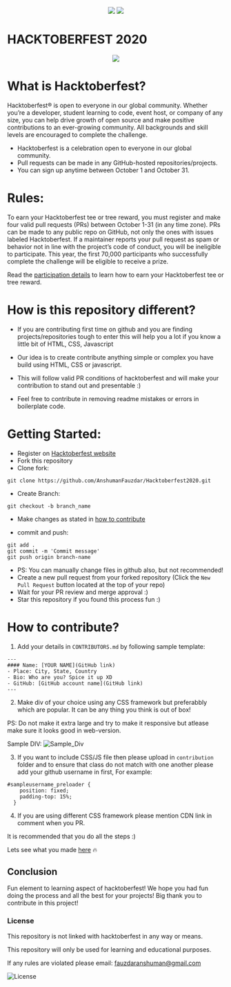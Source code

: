<p align="center">
<img src="https://img.shields.io/github/forks/AnshumanFauzdar/Hacktoberfest2020?style=for-the-badge">
<img src="https://img.shields.io/github/stars/AnshumanFauzdar/Hacktoberfest2020?style=for-the-badge">
</p>

# HACKTOBERFEST 2020
  
<p align="center">
<img src="https://hacktoberfest.digitalocean.com/assets/HF-full-logo-b05d5eb32b3f3ecc9b2240526104cf4da3187b8b61963dd9042fdc2536e4a76c.svg">
</p>

# What is Hacktoberfest?

Hacktoberfest® is open to everyone in our global community. Whether you’re a developer, student learning to code, event host, or company of any size, you can help drive growth of open source and make positive contributions to an ever-growing community. All backgrounds and skill levels are encouraged to complete the challenge.

- Hacktoberfest is a celebration open to everyone in our global community.
- Pull requests can be made in any GitHub-hosted repositories/projects.
- You can sign up anytime between October 1 and October 31.

# Rules:
To earn your Hacktoberfest tee or tree reward, you must register and make four valid pull requests (PRs) between October 1-31 (in any time zone). PRs can be made to any public repo on GitHub, not only the ones with issues labeled Hacktoberfest. If a maintainer reports your pull request as spam or behavior not in line with the project’s code of conduct, you will be ineligible to participate. This year, the first 70,000 participants who successfully complete the challenge will be eligible to receive a prize.

Read the [participation details](https://hacktoberfest.digitalocean.com/details) to learn how to earn your Hacktoberfest tee or tree reward.

# How is this repository different?

- If you are contributing first time on github and you are finding projects/repositories tough to enter this will help you a lot if you know a little bit of HTML, CSS, Javascript

- Our idea is to create contribute anything simple or complex you have build using HTML, CSS or javascript.

- This will follow valid PR conditions of hacktoberfest and will make your contribution to stand out and presentable :)
- Feel free to contribute in removing readme mistakes or errors in boilerplate code.

# Getting Started:
- Register on [Hacktoberfest website](https://hacktoberfest.digitalocean.com)
- Fork this repository
- Clone fork:
```
git clone https://github.com/AnshumanFauzdar/Hacktoberfest2020.git
```
- Create Branch:
```
git checkout -b branch_name
```
- Make changes as stated in [how to contribute](https://github.com/AnshumanFauzdar/Hacktoberfest2020#how-to-contribute)

- commit and push:
```
git add .
git commit -m 'Commit message'
git push origin branch-name
```
- PS: You can manually change files in github also, but not recommended!
- Create a new pull request from your forked repository (Click the `New Pull Request` button located at the top of your repo)
- Wait for your PR review and merge approval :)
- Star this repository if you found this process fun :)

# How to contribute?

1. Add your details in `CONTRIBUTORS.md` by following sample template:

```
---
#### Name: [YOUR NAME](GitHub link)
- Place: City, State, Country
- Bio: Who are you? Spice it up XD
- GitHub: [GitHub account name](GitHub link)
---
```

2. Make div of your choice using any CSS framework but preferabbly which are popular. It can be any thing you think is out of box! 

PS: Do not make it extra large and try to make it responsive but atlease make sure it looks good in web-version.

Sample DIV:
![Sample_Div](https://i.imgur.com/WxV30Om.png)

3. If you want to include CSS/JS file then please upload in `contribution` folder and to ensure that class do not match with one another please add your github username in first, For example:
```
#sampleusername_preloader {
    position: fixed;
    padding-top: 15%;
  }
```

4. If you are using different CSS framework please mention CDN link in comment when you PR.

It is recommended that you do all the steps :)

Lets see what you made [here](https://anshumanfauzdar.me/Hacktoberfest2020/) 🔥

## Conclusion
Fun element to learning aspect of hacktoberfest! 
We hope you had fun doing the process and all the best for your projects!
Big thank you to contribute in this project!

### License

This repository is not linked with hacktoberfest in any way or means.

This repository will only be used for learning and educational purposes.

If any rules are violated please email: fauzdaranshuman@gmail.com

![License](https://img.shields.io/github/license/AnshumanFauzdar/Hacktoberfest2020?style=for-the-badge)
